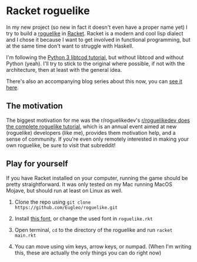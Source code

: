 # Racket roguelike

In my new project (so new in fact it doesn't even have a proper name yet) I try to
build a [roguelike][1] in [Racket][2]. Racket is a modern and cool lisp dialect and
I chose it because I want to get involved in functional programming, but at the same 
time don't want to struggle with Haskell.

I'm following the [Python 3 libtcod tutorial][3], but without libtcod 
and without Python (yeah). I'll try to stick to the original where possible,
if not with the architecture, then at least with the general idea.

There's also an accompanying blog series about this now, you can [see it here][6].

## The motivation

The biggest motivation for me was the r/roguelikedev's 
[r/roguelikedev does the complete roguelike tutorial][4], which is an annual
event aimed at new (roguelike) developers (like me), provides them motivation
help, and a sense of community. If you're even only remotely interested in
making your own roguelike, be sure to visit that subreddit!

## Play for yourself

If you have Racket installed on your computer, running the game should be pretty straightforward. It was only tested on my Mac running MacOS Mojave, but should run at least on Linux as well.

1. Clone the repo using `git clone https://github.com/Eugleo/roguelike.git`

2. Install [this font][5], or change the used font in `roguelike.rkt`

3. Open terminal, `cd` to the directory of the roguelike and run `racket main.rkt`

4. You can move using vim keys, arrow keys, or numpad. (When I'm writing this, these are actually the only things you can do right now)


[1]: https://en.wikipedia.org/wiki/Roguelike
[2]: https://racket-lang.org
[3]: http://rogueliketutorials.com/libtcod/1
[4]: https://www.reddit.com/r/roguelikedev/comments/8s5x5n/roguelikedev_does_the_complete_roguelike_tutorial/
[5]: https://www.dafont.com/press-start-2p.font
[6]: https://hicsuntleones.netlify.com/tags/roguelike/
